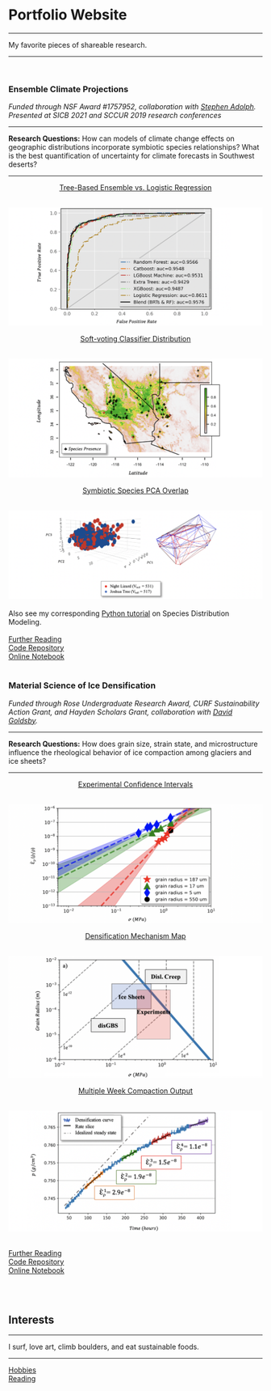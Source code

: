 # Portfolio Website

---

My favorite pieces of shareable research. 

---

<br>


### Ensemble Climate Projections 

*Funded through NSF Award #1757952, collaboration with <a target="_blank" rel="noopener noreferrer" href="https://www.hmc.edu/biology/faculty-staff/stephen-c-adolph/">Stephen Adolph</a>. Presented at SICB 2021 and SCCUR 2019 research conferences*

---

**Research Questions:** How can models of climate change effects on geographic distributions incorporate symbiotic species relationships? What is the best quantification of uncertainty for climate forecasts in Southwest deserts?

---

<p align="center"><ins><a target="_blank" rel="noopener noreferrer" href="https://github.com/daniel-furman/ensemble-climate-projections/blob/main/ML_sdms_predict.py"> Tree-Based Ensemble vs. Logistic Regression</a></ins></p><br>
<img src="images/auc.png?raw=true"/>
<p align="center"><ins><a target="_blank" rel="noopener noreferrer" href="https://nbviewer.jupyter.org/github/daniel-furman/ensemble-climate-projections/blob/main/Comparing_MLs.ipynb">Soft-voting Classifier Distribution</a></ins></p><br>
<img src="images/range.png?raw=true"/>
<p align="center"><ins><a target="_blank" rel="noopener noreferrer" href="https://github.com/daniel-furman/ensemble-climate-projections/blob/main/pca.R">Symbiotic Species PCA Overlap</a></ins></p><br>
<img src="images/pca.png?raw=true"/><br><br>
Also see my corresponding <a target="_blank" rel="noopener noreferrer" href="https://daniel-furman.github.io/py-sdms-tutorial/">Python tutorial</a> on Species Distribution Modeling.<br><br>
<a target="_blank" rel="noopener noreferrer" href="https://drive.google.com/drive/folders/15nZUMuGLiINuhSuP6DJ6hg27YKZxeC9A?usp=sharing">Further Reading</a><br>
<a target="_blank" rel="noopener noreferrer" href="https://github.com/daniel-furman/ensemble-climate-projections">Code Repository</a><br>
<a target="_blank" rel="noopener noreferrer" href="https://nbviewer.jupyter.org/github/daniel-furman/ensemble-climate-projections/blob/main/Comparing_MLs.ipynb">Online Notebook</a>
<br><br>

### Material Science of Ice Densification

*Funded through Rose Undergraduate Research Award, CURF Sustainability Action Grant, and Hayden Scholars Grant, collaboration with <a target="_blank" rel="noopener noreferrer" href="https://earth.sas.upenn.edu/people/david-l-goldsby">David Goldsby</a>.*

---

**Research Questions:** How does grain size, strain state, and microstructure influence the rheological behavior of ice compaction among glaciers and ice sheets?

---

<p align="center"><ins><a target="_blank" rel="noopener noreferrer" href="https://github.com/daniel-furman/Furman-and-Goldsby-2020-GRL/blob/master/exp_confidence_intervals.py">Experimental Confidence Intervals</a></ins></p><br>
<img src="images/exp-interv.png?raw=true"/>
<p align="center"><ins><a target="_blank" rel="noopener noreferrer" href="https://github.com/daniel-furman/Furman-and-Goldsby-2020-GRL/blob/master/mechanism_maps.py">Densification Mechanism Map</a></ins></p><br>
<img src="images/map.png?raw=true"/>
<p align="center"><ins><a target="_blank" rel="noopener noreferrer" href="https://github.com/daniel-furman/Furman-and-Goldsby-2020-GRL/blob/master/dens_multiweek.py">Multiple Week Compaction Output</a></ins></p><br>
<img src="images/multi.png?raw=true"/><br><br>

<a target="_blank" rel="noopener noreferrer" href="https://drive.google.com/drive/u/2/folders/1eDXEeZ1x04-mp7oUI9cQi2PNBXxXor5x">Further Reading</a><br>
<a target="_blank" rel="noopener noreferrer" href="https://github.com/daniel-furman/Furman-and-Goldsby-2020-GRL">Code Repository</a><br>
<a target="_blank" rel="noopener noreferrer" href="https://nbviewer.jupyter.org/github/daniel-furman/Furman-and-Goldsby/blob/master/Firn_notebook.ipynb">Online Notebook</a>


<br><br>

## Interests

---

I surf, love art, climb boulders, and eat sustainable foods. 

---

[Hobbies](activities.md)<br>
[Reading](reading.md)

